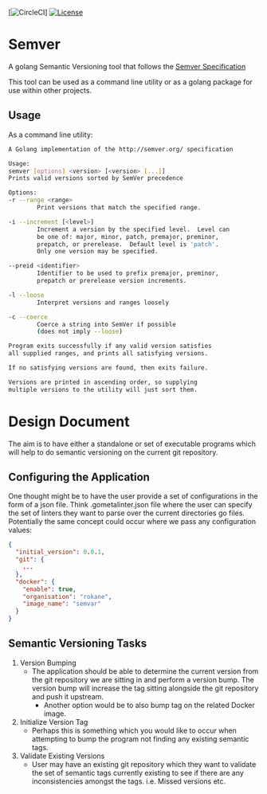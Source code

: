 [![CircleCI](https://circleci.com/gh/rokane/semvar-tools/tree/master.svg?style=svg&circle-token=fb912370a98970dfb454dd707e425de968979f27)]
[![License](https://img.shields.io/badge/License-Apache%202.0-blue.svg)](https://github.com/gojp/goreportcard/blob/master/LICENSE)

# Semver

A golang Semantic Versioning tool that follows the [Semver Specification](https://semver.org/)

This tool can be used as a command line utility or as a golang package for use within other projects.

## Usage

As a command line utility:

```bash
A Golang implementation of the http://semver.org/ specification

Usage: 
semver [options] <version> [<version> [...]]
Prints valid versions sorted by SemVer precedence

Options:
-r --range <range>
        Print versions that match the specified range.

-i --increment [<level>]
        Increment a version by the specified level.  Level can
        be one of: major, minor, patch, premajor, preminor,
        prepatch, or prerelease.  Default level is 'patch'.
        Only one version may be specified.

--preid <identifier>
        Identifier to be used to prefix premajor, preminor,
        prepatch or prerelease version increments.

-l --loose
        Interpret versions and ranges loosely

-c --coerce
        Coerce a string into SemVer if possible
        (does not imply --loose)

Program exits successfully if any valid version satisfies
all supplied ranges, and prints all satisfying versions.

If no satisfying versions are found, then exits failure.

Versions are printed in ascending order, so supplying
multiple versions to the utility will just sort them.

```



# Design Document

The aim is to have either a standalone or set of executable programs which will help to do semantic versioning on the current git repository.

## Configuring the Application

One thought might be to have the user provide a set of configurations in the form of a json file. Think .gometalinter.json file where the user can specify the set of linters they want to parse over the current directories go files. Potentially the same concept could occur where we pass any configuration values:

```json
{
  "initial_version": 0.0.1,
  "git": {
    ...
  },
  "docker": {
    "enable": true,
    "organisation": "rokane",
    "image_name": "semvar"
  }
}
```

## Semantic Versioning Tasks

 1. Version Bumping
      * The application should be able to determine the current version from the git repository we are sitting in and perform a version bump. The version bump will increase the tag sitting alongside the git repository and push it upstream.
        * Another option would be to also bump tag on the related Docker image. 
 2. Initialize Version Tag
      * Perhaps this is something which you would like to occur when attempting to bump the program not finding any existing semantic tags.
 3. Validate Existing Versions
      * User may have an existing git repository which they want to validate the set of semantic tags currently existing to see if there are any inconsistencies amongst the tags. i.e. Missed versions etc.
  